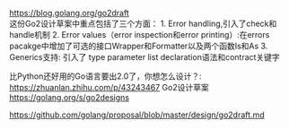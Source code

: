 https://blog.golang.org/go2draft  
这份Go2设计草案中重点包括了三个方面： 1. Error handling,引入了check和handle机制 2. Error values（error inspection和error printing）:在errors pacakge中增加了可选的接口Wrapper和Formatter以及两个函数Is和As 3. Generics支持: 引入了 type parameter list declaration语法和contract关键字

比Python还好用的Go语言要出2.0了，你想怎么设计？: https://zhuanlan.zhihu.com/p/43243467
Go2设计草案 https://golang.org/s/go2designs

https://github.com/golang/proposal/blob/master/design/go2draft.md